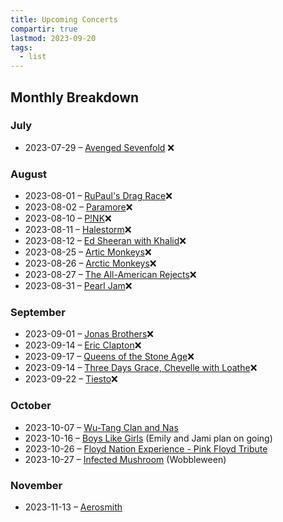 ```yaml
---
title: Upcoming Concerts
compartir: true
lastmod: 2023-09-20
tags:
  - list
---
```


## Monthly Breakdown

### July

* 2023-07-29 – [Avenged Sevenfold](https://seatgeek.com/avenged-sevenfold-with-alexisonfire-tickets/minneapolis-minnesota-target-center-2023-07-29-6-30-pm/concert/5981444) ❌

### August

* 2023-08-01 – [RuPaul's Drag Race](https://seatgeek.com/rupauls-drag-race-werq-the-world-18-tickets/minneapolis-minnesota-state-theatre-minneapolis-2023-08-01-8-pm/concert/5963765)❌
* 2023-08-02 – [Paramore](https://seatgeek.com/paramore-tickets/saint-paul-minnesota-xcel-energy-center-8-2023-08-02-7-pm/concert/5864106)❌
* 2023-08-10 – [P!NK](https://www.mlb.com/twins/tickets/concerts/pink)❌
* 2023-08-11 – [Halestorm](https://seatgeek.com/halestorm-tickets/prior-lake-minnesota-mystic-lake-casino-hotel-2023-08-11-8-pm/concert/6037347)❌
* 2023-08-12 – [Ed Sheeran with Khalid](https://seatgeek.com/ed-sheeran-with-khalid-tickets/minneapolis-minnesota-u-s-bank-stadium-2023-08-12-6-pm/concert/5830100)❌
* 2023-08-25 – [Artic Monkeys](https://seatgeek.com/arctic-monkeys-tickets/minneapolis-minnesota-the-armory-minneapolis-2023-08-25-8-pm/concert/5830121)❌
* 2023-08-26 – [Arctic Monkeys](https://seatgeek.com/arctic-monkeys-tickets/minneapolis-minnesota-the-armory-minneapolis-2023-08-26-8-pm/concert/5835308)❌
* 2023-08-27 – [The All-American Rejects](https://www.bandsintown.com/e/104302128-the-all-american-rejects-at-armory?came_from=253&utm_medium=web&utm_source=home&utm_campaign=event)❌
* 2023-08-31 – [Pearl Jam](https://www.bandsintown.com/e/104358656-pearl-jam-at-xcel-energy-center?came_from=253&utm_medium=web&utm_source=home&utm_campaign=event)❌

### September

* 2023-09-01 – [Jonas Brothers](https://seatgeek.com/jonas-brothers-tickets/saint-paul-minnesota-minnesota-state-fair-grandstand-2023-09-01-7-pm/concert/6015298)❌
* 2023-09-14 – [Eric Clapton](https://seatgeek.com/eric-clapton-tickets/saint-paul-minnesota-xcel-energy-center-8-2023-09-14-7-30-pm/concert/5981512)❌
* 2023-09-17 – [Queens of the Stone Age](https://seatgeek.com/queens-of-the-stone-age-tickets/minneapolis-minnesota-the-armory-minneapolis-2023-09-17-7-pm/concert/6046669)❌
* 2023-09-14 – [Three Days Grace, Chevelle with Loathe](https://seatgeek.com/three-days-grace-and-chevelle-with-loathe-tickets/prior-lake-minnesota-mystic-lake-casino-hotel-2023-09-17-6-pm/concert/6038876)❌
* 2023-09-22 – [Tiesto](https://seatgeek.com/tiesto-18-tickets/minneapolis-minnesota-the-armory-minneapolis-2023-09-22-8-pm/concert/6002643)❌

### October

* 2023-10-07 – [Wu-Tang Clan and Nas](https://seatgeek.com/wu-tang-clan-and-nas-tickets/minneapolis-minnesota-target-center-2023-10-07-8-pm/concert/5957125)
* 2023-10-16 – [Boys Like Girls](https://seatgeek.com/boys-like-girls-15-tickets/minneapolis-minnesota-fillmore-minneapolis-2023-10-16-6-30-pm/concert/6039016) (Emily and Jami plan on going)
* 2023-10-26 – [Floyd Nation Experience - Pink Floyd Tribute](https://seatgeek.com/floyd-nation-experience-pink-floyd-tribute-tickets/burnsville-minnesota-ames-center-2023-10-26-7-30-pm/concert/6027228)
* 2023-10-27 – [Infected Mushroom](https://infected-mushroom.com/events/usa-minneapolis-mn-wobbleween/) (Wobbleween)

### November

* 2023-11-13 – [Aerosmith](https://www.bandsintown.com/e/1028294752-aerosmith-at-xcel-energy-center?came_from=253&utm_medium=web&utm_source=home&utm_campaign=event)
